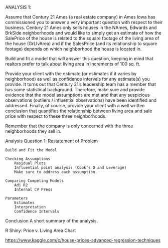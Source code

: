 ANALYSIS 1: 

Assume that Century 21 Ames (a real estate company) in Ames Iowa has commissioned you to answer a very important question with respect to their business.  Century 21 Ames only sells houses in the NAmes, Edwards and BrkSide neighborhoods and would like to simply get an estimate of how the SalePrice of the house is related to the square footage of the living area of the house (GrLIvArea) and if the SalesPrice (and its relationship to square footage) depends on which neighborhood the house is located in. 

Build and fit a model that will answer this question, keeping in mind that realtors prefer to talk about living area in increments of 100 sq. ft. 
	
Provide your client with the estimate (or estimates if it varies by neighborhood) as well as confidence intervals for any estimate(s) you provide. It turns out that Century 21’s leadership team has a member that has some statistical background. Therefore, make sure and provide evidence that the model assumptions are met and that any suspicious observations (outliers / influential observations) have been identified and addressed. Finally, of course, provide your client with a well written conclusion that quantifies the relationship between living area and sale price with respect to these three neighborhoods. 

Remember that the company is only concerned with the three neighborhoods they sell in.

Analysis Question 1:
	Restatement of Problem 

	Build and Fit the Model
	 
	Checking Assumptions 
		Residual Plots 
		Influential point analysis (Cook’s D and Leverage)
		Make sure to address each assumption.

	Comparing Competing Models
		Adj R2  
		Internal CV Press  
	
	Parameters
		Estimates
		Interpretation 
		Confidence Intervals 

Conclusion
	A short summary of the analysis.
	
R Shiny: Price v. Living Area Chart

https://www.kaggle.com/c/house-prices-advanced-regression-techniques

